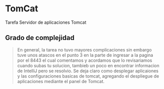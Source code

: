 # TomCat
Tarefa Servidor de aplicaciones Tomcat
## Grado de complejidad
> En general, la tarea no tuvo mayores complicaciones sin embargo tuve unos atascos en el punto 3 en la parte de ingresar a la pagina por el 8443 el cual comentamos y acordamos que lo revisariamos cuando subas tu solucion, tambieb un poco en encontrar informacion de IntelliJ pero se resolvio.
> Se deja claro como desplegar aplicaiones y las configuraciones basicas de tomcat, agregando el despliegue de aplicaciones mediante el panel de Tomcat.
